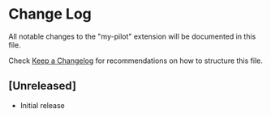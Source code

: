 # Change Log

All notable changes to the "my-pilot" extension will be documented in this file.

Check [Keep a Changelog](http://keepachangelog.com/) for recommendations on how to structure this file.

## [Unreleased]

- Initial release